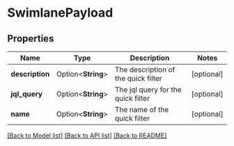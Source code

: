 # SwimlanePayload

## Properties

Name | Type | Description | Notes
------------ | ------------- | ------------- | -------------
**description** | Option<**String**> | The description of the quick filter | [optional]
**jql_query** | Option<**String**> | The jql query for the quick filter | [optional]
**name** | Option<**String**> | The name of the quick filter | [optional]

[[Back to Model list]](../README.md#documentation-for-models) [[Back to API list]](../README.md#documentation-for-api-endpoints) [[Back to README]](../README.md)


